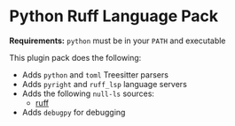 # Python Ruff Language Pack

**Requirements:** `python` must be in your `PATH` and executable

This plugin pack does the following:

- Adds `python` and `toml` Treesitter parsers
- Adds `pyright` and `ruff_lsp` language servers
- Adds the following `null-ls` sources:
  - [ruff](https://pypi.org/project/ruff/)
- Adds `debugpy` for debugging

<!-- vim: set ft=markdown: -->